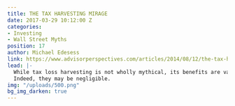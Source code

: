 ```yaml
---
title: THE TAX HARVESTING MIRAGE
date: 2017-03-29 10:12:00 Z
categories:
- Investing
- Wall Street Myths
position: 17
author: Michael Edesess
link: https://www.advisorperspectives.com/articles/2014/08/12/the-tax-harvesting-mirage
lead: |-
  While tax loss harvesting is not wholly mythical, its benefits are vastly overstated.
  Indeed, they may be negligible.
img: "/uploads/500.png"
bg_img_darken: true
---
```


